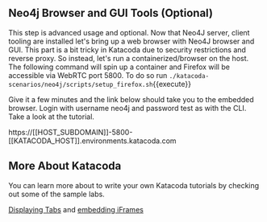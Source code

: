 ## Neo4j Browser and GUI Tools (Optional)

This step is advanced usage and optional. Now that Neo4J server, client tooling are installed
let's bring up a web browser with Neo4J browser and GUI. This part is a bit tricky in Katacoda
due to security restrictions and reverse proxy. So instead, let's run a containerized/browser on the host. The following command will spin up a container and Firefox will be accessible via WebRTC port
5800. To do so run `./katacoda-scenarios/neo4j/scripts/setup_firefox.sh`{{execute}}

Give it a few minutes and the link below should take you to the embedded browser.
Login with username neo4j and password test as with the CLI. Take a look at the tutorial.

https://[[HOST_SUBDOMAIN]]-5800-[[KATACODA_HOST]].environments.katacoda.com

## More About Katacoda

You can learn more about to write your own Katacoda tutorials by checking out some
of the sample labs.

[Displaying Tabs](https://katacoda.com/scenario-examples/scenarios/dashboard-tabs) and [embedding iFrames](https://katacoda.com/scenario-examples/scenarios/dashboard-tabs-iframe)


